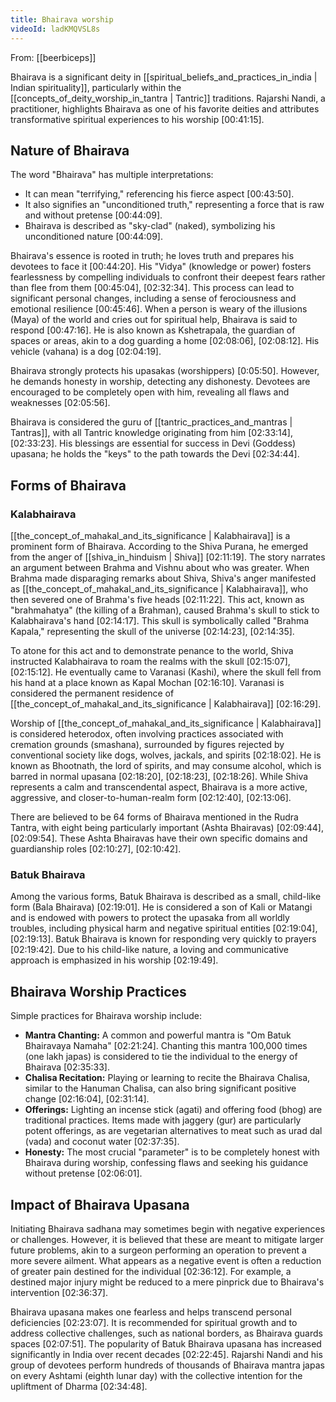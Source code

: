 ```yaml
---
title: Bhairava worship
videoId: ladKMQVSL8s
---
```


From: [[beerbiceps]] <br/> 

Bhairava is a significant deity in [[spiritual_beliefs_and_practices_in_india | Indian spirituality]], particularly within the [[concepts_of_deity_worship_in_tantra | Tantric]] traditions. Rajarshi Nandi, a practitioner, highlights Bhairava as one of his favorite deities and attributes transformative spiritual experiences to his worship <a class="yt-timestamp" data-t="00:41:15">[00:41:15]</a>.

## Nature of Bhairava

The word "Bhairava" has multiple interpretations:
*   It can mean "terrifying," referencing his fierce aspect <a class="yt-timestamp" data-t="00:43:50">[00:43:50]</a>.
*   It also signifies an "unconditioned truth," representing a force that is raw and without pretense <a class="yt-timestamp" data-t="00:44:09">[00:44:09]</a>.
*   Bhairava is described as "sky-clad" (naked), symbolizing his unconditioned nature <a class="yt-timestamp" data-t="00:44:09">[00:44:09]</a>.

Bhairava's essence is rooted in truth; he loves truth and prepares his devotees to face it <a class="yt-timestamp" data-t="00:44:20">[00:44:20]</a>. His "Vidya" (knowledge or power) fosters fearlessness by compelling individuals to confront their deepest fears rather than flee from them <a class="yt-timestamp" data-t="00:45:04">[00:45:04]</a>, <a class="yt-timestamp" data-t="02:32:34">[02:32:34]</a>. This process can lead to significant personal changes, including a sense of ferociousness and emotional resilience <a class="yt-timestamp" data-t="00:45:46">[00:45:46]</a>. When a person is weary of the illusions (Maya) of the world and cries out for spiritual help, Bhairava is said to respond <a class="yt-timestamp" data-t="00:47:16">[00:47:16]</a>. He is also known as Kshetrapala, the guardian of spaces or areas, akin to a dog guarding a home <a class="yt-timestamp" data-t="02:08:06">[02:08:06]</a>, <a class="yt-timestamp" data-t="02:08:12">[02:08:12]</a>. His vehicle (vahana) is a dog <a class="yt-timestamp" data-t="02:04:19">[02:04:19]</a>.

Bhairava strongly protects his upasakas (worshippers) <a class="yt-timestamp" data-t="02:05:50">[0:05:50]</a>. However, he demands honesty in worship, detecting any dishonesty. Devotees are encouraged to be completely open with him, revealing all flaws and weaknesses <a class="yt-timestamp" data-t="02:05:56">[02:05:56]</a>.

Bhairava is considered the guru of [[tantric_practices_and_mantras | Tantras]], with all Tantric knowledge originating from him <a class="yt-timestamp" data-t="02:33:14">[02:33:14]</a>, <a class="yt-timestamp" data-t="02:33:23">[02:33:23]</a>. His blessings are essential for success in Devi (Goddess) upasana; he holds the "keys" to the path towards the Devi <a class="yt-timestamp" data-t="02:34:44">[02:34:44]</a>.

## Forms of Bhairava

### Kalabhairava

[[the_concept_of_mahakal_and_its_significance | Kalabhairava]] is a prominent form of Bhairava. According to the Shiva Purana, he emerged from the anger of [[shiva_in_hinduism | Shiva]] <a class="yt-timestamp" data-t="02:11:19">[02:11:19]</a>. The story narrates an argument between Brahma and Vishnu about who was greater. When Brahma made disparaging remarks about Shiva, Shiva's anger manifested as [[the_concept_of_mahakal_and_its_significance | Kalabhairava]], who then severed one of Brahma's five heads <a class="yt-timestamp" data-t="02:11:22">[02:11:22]</a>. This act, known as "brahmahatya" (the killing of a Brahman), caused Brahma's skull to stick to Kalabhairava's hand <a class="yt-timestamp" data-t="02:14:17">[02:14:17]</a>. This skull is symbolically called "Brahma Kapala," representing the skull of the universe <a class="yt-timestamp" data-t="02:14:23">[02:14:23]</a>, <a class="yt-timestamp" data-t="02:14:35">[02:14:35]</a>.

To atone for this act and to demonstrate penance to the world, Shiva instructed Kalabhairava to roam the realms with the skull <a class="yt-timestamp" data-t="02:15:07">[02:15:07]</a>, <a class="yt-timestamp" data-t="02:15:12">[02:15:12]</a>. He eventually came to Varanasi (Kashi), where the skull fell from his hand at a place known as Kapal Mochan <a class="yt-timestamp" data-t="02:16:10">[02:16:10]</a>. Varanasi is considered the permanent residence of [[the_concept_of_mahakal_and_its_significance | Kalabhairava]] <a class="yt-timestamp" data-t="02:16:29">[02:16:29]</a>.

Worship of [[the_concept_of_mahakal_and_its_significance | Kalabhairava]] is considered heterodox, often involving practices associated with cremation grounds (smashana), surrounded by figures rejected by conventional society like dogs, wolves, jackals, and spirits <a class="yt-timestamp" data-t="02:18:02">[02:18:02]</a>. He is known as Bhootnath, the lord of spirits, and may consume alcohol, which is barred in normal upasana <a class="yt-timestamp" data-t="02:18:20">[02:18:20]</a>, <a class="yt-timestamp" data-t="02:18:23">[02:18:23]</a>, <a class="yt-timestamp" data-t="02:18:26">[02:18:26]</a>. While Shiva represents a calm and transcendental aspect, Bhairava is a more active, aggressive, and closer-to-human-realm form <a class="yt-timestamp" data-t="02:12:40">[02:12:40]</a>, <a class="yt-timestamp" data-t="02:13:06">[02:13:06]</a>.

There are believed to be 64 forms of Bhairava mentioned in the Rudra Tantra, with eight being particularly important (Ashta Bhairavas) <a class="yt-timestamp" data-t="02:09:44">[02:09:44]</a>, <a class="yt-timestamp" data-t="02:09:54">[02:09:54]</a>. These Ashta Bhairavas have their own specific domains and guardianship roles <a class="yt-timestamp" data-t="02:10:27">[02:10:27]</a>, <a class="yt-timestamp" data-t="02:10:42">[02:10:42]</a>.

### Batuk Bhairava

Among the various forms, Batuk Bhairava is described as a small, child-like form (Bala Bhairava) <a class="yt-timestamp" data-t="02:19:01">[02:19:01]</a>. He is considered a son of Kali or Matangi and is endowed with powers to protect the upasaka from all worldly troubles, including physical harm and negative spiritual entities <a class="yt-timestamp" data-t="02:19:04">[02:19:04]</a>, <a class="yt-timestamp" data-t="02:19:13">[02:19:13]</a>. Batuk Bhairava is known for responding very quickly to prayers <a class="yt-timestamp" data-t="02:19:42">[02:19:42]</a>. Due to his child-like nature, a loving and communicative approach is emphasized in his worship <a class="yt-timestamp" data-t="02:19:49">[02:19:49]</a>.

## Bhairava Worship Practices

Simple practices for Bhairava worship include:
*   **Mantra Chanting:** A common and powerful mantra is "Om Batuk Bhairavaya Namaha" <a class="yt-timestamp" data-t="02:21:24">[02:21:24]</a>. Chanting this mantra 100,000 times (one lakh japas) is considered to tie the individual to the energy of Bhairava <a class="yt-timestamp" data-t="02:35:33">[02:35:33]</a>.
*   **Chalisa Recitation:** Playing or learning to recite the Bhairava Chalisa, similar to the Hanuman Chalisa, can also bring significant positive change <a class="yt-timestamp" data-t="02:16:04">[02:16:04]</a>, <a class="yt-timestamp" data-t="02:31:14">[02:31:14]</a>.
*   **Offerings:** Lighting an incense stick (agati) and offering food (bhog) are traditional practices. Items made with jaggery (gur) are particularly potent offerings, as are vegetarian alternatives to meat such as urad dal (vada) and coconut water <a class="yt-timestamp" data-t="02:37:35">[02:37:35]</a>.
*   **Honesty:** The most crucial "parameter" is to be completely honest with Bhairava during worship, confessing flaws and seeking his guidance without pretense <a class="yt-timestamp" data-t="02:06:01">[02:06:01]</a>.

## Impact of Bhairava Upasana

Initiating Bhairava sadhana may sometimes begin with negative experiences or challenges. However, it is believed that these are meant to mitigate larger future problems, akin to a surgeon performing an operation to prevent a more severe ailment. What appears as a negative event is often a reduction of greater pain destined for the individual <a class="yt-timestamp" data-t="02:36:12">[02:36:12]</a>. For example, a destined major injury might be reduced to a mere pinprick due to Bhairava's intervention <a class="yt-timestamp" data-t="02:36:37">[02:36:37]</a>.

Bhairava upasana makes one fearless and helps transcend personal deficiencies <a class="yt-timestamp" data-t="02:23:07">[02:23:07]</a>. It is recommended for spiritual growth and to address collective challenges, such as national borders, as Bhairava guards spaces <a class="yt-timestamp" data-t="02:07:51">[02:07:51]</a>. The popularity of Batuk Bhairava upasana has increased significantly in India over recent decades <a class="yt-timestamp" data-t="02:22:45">[02:22:45]</a>. Rajarshi Nandi and his group of devotees perform hundreds of thousands of Bhairava mantra japas on every Ashtami (eighth lunar day) with the collective intention for the upliftment of Dharma <a class="yt-timestamp" data-t="02:34:48">[02:34:48]</a>.